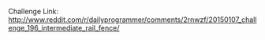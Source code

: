 Challenge Link: http://www.reddit.com/r/dailyprogrammer/comments/2rnwzf/20150107_challenge_196_intermediate_rail_fence/